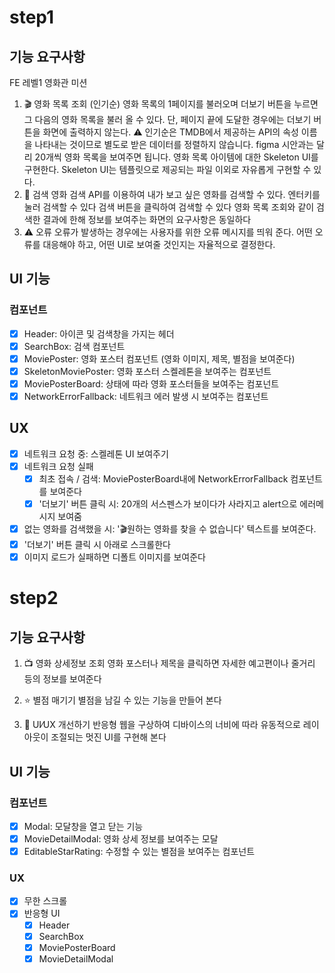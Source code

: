 # step1

## 기능 요구사항

FE 레벨1 영화관 미션

1. 🎬 영화 목록 조회 (인기순)
   영화 목록의 1페이지를 불러오며 더보기 버튼을 누르면 그 다음의 영화 목록을 불러 올 수 있다.
   단, 페이지 끝에 도달한 경우에는 더보기 버튼을 화면에 출력하지 않는다.
   ⚠️ 인기순은 TMDB에서 제공하는 API의 속성 이름을 나타내는 것이므로 별도로 받은 데이터를 정렬하지 않습니다.
   figma 시안과는 달리 20개씩 영화 목록을 보여주면 됩니다.
   영화 목록 아이템에 대한 Skeleton UI를 구현한다.
   Skeleton UI는 템플릿으로 제공되는 파일 이외로 자유롭게 구현할 수 있다.
2. 🔎 검색
   영화 검색 API를 이용하여 내가 보고 싶은 영화를 검색할 수 있다.
   엔터키를 눌러 검색할 수 있다
   검색 버튼을 클릭하여 검색할 수 있다
   영화 목록 조회와 같이 검색한 결과에 한해 정보를 보여주는 화면의 요구사항은 동일하다
3. ⚠️ 오류
   오류가 발생하는 경우에는 사용자를 위한 오류 메시지를 띄워 준다.
   어떤 오류를 대응해야 하고, 어떤 UI로 보여줄 것인지는 자율적으로 결정한다.

## UI 기능

### 컴포넌트

- [x] Header: 아이콘 및 검색창을 가지는 헤더
- [x] SearchBox: 검색 컴포넌트
- [x] MoviePoster: 영화 포스터 컴포넌트 (영화 이미지, 제목, 별점을 보여준다)
- [x] SkeletonMoviePoster: 영화 포스터 스켈레톤을 보여주는 컴포넌트
- [x] MoviePosterBoard: 상태에 따라 영화 포스터들을 보여주는 컴포넌트
- [x] NetworkErrorFallback: 네트워크 에러 발생 시 보여주는 컴포넌트

## UX

- [x] 네트워크 요청 중: 스켈레톤 UI 보여주기
- [x] 네트워크 요청 실패
  - [x] 최초 접속 / 검색: MoviePosterBoard내에 NetworkErrorFallback 컴포넌트를 보여준다
  - [x] '더보기' 버튼 클릭 시: 20개의 서스펜스가 보이다가 사라지고 alert으로 에러메시지 보여줌
- [x] 없는 영화를 검색했을 시: '🎬원하는 영화를 찾을 수 없습니다' 텍스트를 보여준다.
- [x] '더보기' 버튼 클릭 시 아래로 스크롤한다
- [x] 이미지 로드가 실패하면 디폴트 이미지를 보여준다

# step2

## 기능 요구사항

1. 📺 영화 상세정보 조회
   영화 포스터나 제목을 클릭하면 자세한 예고편이나 줄거리 등의 정보를 보여준다

2. ⭐️ 별점 매기기
   별점을 남길 수 있는 기능을 만들어 본다

3. 📐 UI⁄UX 개선하기
   반응형 웹을 구상하여 디바이스의 너비에 따라 유동적으로 레이아웃이 조절되는 멋진 UI를 구현해 본다

## UI 기능

### 컴포넌트

- [x] Modal: 모달창을 열고 닫는 기능
- [x] MovieDetailModal: 영화 상세 정보를 보여주는 모달
- [x] EditableStarRating: 수정할 수 있는 별점을 보여주는 컴포넌트

### UX

- [x] 무한 스크롤
- [x] 반응형 UI
  - [x] Header
  - [x] SearchBox
  - [x] MoviePosterBoard
  - [x] MovieDetailModal

